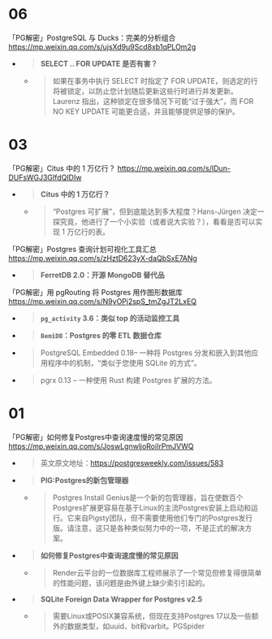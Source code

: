 
# 06

「PG解密」PostgreSQL 与 Ducks：完美的分析组合 https://mp.weixin.qq.com/s/ujsXd9u9Scd8xb1qPLOm2g
- > **SELECT .. FOR UPDATE 是否有害？**
  * > 如果在事务中执行 SELECT 时指定了 FOR UPDATE，则选定的行将被锁定，以防止您计划随后更新这些行时进行并发更新。Laurenz 指出，这种锁定在很多情况下可能“过于强大”，而 FOR NO KEY UPDATE 可能更合适，并且能够提供足够的保护。

# 03

「PG解密」Citus 中的 1 万亿行？ https://mp.weixin.qq.com/s/IDun-DUFsWGJ3GIfdQIDIw
- > **Citus 中的 1 万亿行？**
  * > “Postgres 可扩展”，但到底能达到多大程度？Hans-Jürgen 决定一探究竟，他进行了一个小实验（或者说大实验？），看看是否可以实现 1 万亿行的表。

「PG解密」Postgres 查询计划可视化工具汇总 https://mp.weixin.qq.com/s/zHztD623yX-daQbSxE7ANg
- > **FerretDB 2.0：开源 MongoDB 替代品**

「PG解密」用 pgRouting 将 Postgres 用作图形数据库 https://mp.weixin.qq.com/s/N9yOPj2spS_tmZgJT2LxEQ
- > **`pg_activity` 3.6：类似 top 的活动监控工具**
- > **`BemiDB`：Postgres 的零 ETL 数据仓库**
- > PostgreSQL Embedded 0.18– 一种将 Postgres 分发和嵌入到其他应用程序中的机制，“类似于您使用 SQLite 的方式”。
- > pgrx 0.13 – 一种使用 Rust 构建 Postgres 扩展的方法。

# 01

「PG解密」如何修复Postgres中查询速度慢的常见原因 https://mp.weixin.qq.com/s/JoswLgnwljoRoiIrPmJVWQ
- > 英文原文地址：https://postgresweekly.com/issues/583
- > **PIG:Postgres的新包管理器**
  * > Postgres Install Genius是一个新的包管理器，旨在使数百个Postgres扩展更容易在基于Linux的主流Postgres安装上启动和运行。它来自Pigsty团队，但不需要使用他们专门的Postgres发行版。请注意，这只是各种类似努力中的一项，不是正式的解决方案。
- > **如何修复Postgres中查询速度慢的常见原因**
  * > Render云平台的一位数据库工程师展示了一个常见但修复得很简单的性能问题，该问题是由外键上缺少索引引起的。
- > **SQLite Foreign Data Wrapper for Postgres v2.5**
  * > 需要Linux或POSIX兼容系统，但现在支持Postgres 17以及一些额外的数据类型，如uuid、bit和varbit。PGSpider
